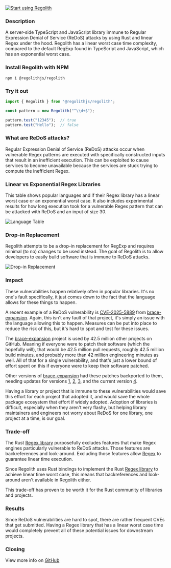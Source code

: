 [![Start using Regolith](https://dev-to-uploads.s3.amazonaws.com/uploads/articles/ub3g0kp2ot9rowhezrno.png)](https://github.com/JakeRoggenbuck/regolith)

### Description

A server-side TypeScript and JavaScript library immune to Regular Expression Denial of Service (ReDoS) attacks by using Rust and linear Regex under the hood. Regolith has a linear worst case time complexity, compared to the default RegExp found in TypeScript and JavaScript, which has an exponential worst case.

### Install Regolith with NPM

```
npm i @regolithjs/regolith
```

### Try it out

```ts
import { Regolith } from '@regolithjs/regolith';

const pattern = new Regolith("^\\d+$");

pattern.test("12345");  // true
pattern.test("Hello");  // false
```

### What are ReDoS attacks?

Regular Expression Denial of Service (ReDoS) attacks occur when vulnerable Regex patterns are executed with specifically constructed inputs that result in an inefficient execution. This can be exploited to cause services to become unavailable because the services are stuck trying to compute the inefficient Regex.

### Linear vs Exponential Regex Libraries

This table shows popular languages and if their Regex library has a linear worst case or an exponential worst case. It also includes experimental results for how long execution took for a vulnerable Regex pattern that can be attacked with ReDoS and an input of size 30.

![Language Table](https://dev-to-uploads.s3.amazonaws.com/uploads/articles/djsrm73q2cdiamxfe6fl.png)

### Drop-in Replacement

Regolith attempts to be a drop-in replacement for RegExp and requires minimal (to no) changes to be used instead. The goal of Regolith is to allow developers to easily build software that is immune to ReDoS attacks.

![Drop-in Replacement](https://dev-to-uploads.s3.amazonaws.com/uploads/articles/1nradvhej00pq735h8ho.png)

### Impact

These vulnerabilities happen relatively often in popular libraries. It's no one's fault specifically, it just comes down to the fact that the language allows for these things to happen.

A recent example of a ReDoS vulnerability is [CVE-2025-5889](https://cve.mitre.org/cgi-bin/cvename.cgi?name=CVE-2025-5889) from [brace-expansion](https://github.com/juliangruber/brace-expansion). Again, this isn't any fault of that project, it's simply an issue with the language allowing this to happen. Measures can be put into place to reduce the risk of this, but it's hard to spot and test for these issues.

The [brace-expansion](https://github.com/juliangruber/brace-expansion) project is used by 42.5 million other projects on GitHub. Meaning if everyone were to patch their software (which the hopefully will), that would be 42.5 million pull requests, roughly 42.5 million build minutes, and probably more than 42 million engineering minutes as well. All of that for a single vulnerability, and that's just a lower bound of effort spent on this if everyone were to keep their software patched.

Other versions of [brace-expansion](https://github.com/juliangruber/brace-expansion) had these patches backported to them, needing updates for versions [1](https://github.com/juliangruber/brace-expansion/commit/c3c73c8b088defc70851843be88ccc3af08e7217), [2](https://github.com/juliangruber/brace-expansion/commit/36603d5f3599a37af9e85eda30acd7d28599c36e), [3](https://github.com/juliangruber/brace-expansion/commit/15f9b3c75ebf5988198241fecaebdc45eff28a9f), and the current version [4](https://github.com/juliangruber/brace-expansion/pull/65).

Having a library or project that is immune to these vulnerabilities would save this effort for each project that adopted it, and would save the whole package ecosystem that effort if widely adopted. Adoption of libraries is difficult, especially when they aren't very flashy, but helping library maintainers and engineers not worry about ReDoS for one library, one project at a time, is our goal.

### Trade-off

The Rust [Regex library](https://docs.rs/regex/latest/regex/) purposefully excludes features that make Regex engines particularly vulnerable to ReDoS attacks. Those features are backreferences and look-around. Excluding those features allow [Regex](https://docs.rs/regex/latest/regex/) to guarantee linear time execution.

Since Regolith uses Rust bindings to implement the Rust [Regex library](https://docs.rs/regex/latest/regex/) to achieve linear time worst case, this means that backreferences and look-around aren't available in Regolith either.

This trade-off has proven to be worth it for the Rust community of libraries and projects.

### Results

Since ReDoS vulnerabilities are hard to spot, there are rather frequent CVEs that get submitted. Having a Regex library that has a linear worst case time would completely prevent all of these potential issues for downstream projects.

### Closing

View more info on [GitHub](https://github.com/JakeRoggenbuck/regolith)
